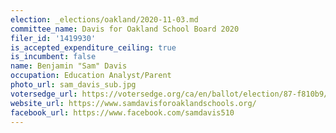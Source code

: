 ```yaml
---
election: _elections/oakland/2020-11-03.md
committee_name: Davis for Oakland School Board 2020
filer_id: '1419930'
is_accepted_expenditure_ceiling: true
is_incumbent: false
name: Benjamin "Sam" Davis
occupation: Education Analyst/Parent
photo_url: sam_davis_sub.jpg
votersedge_url: https://votersedge.org/ca/en/ballot/election/87-f810b9/address/null/zip/94611/contests/contest/21295/candidate/151494?&cty=ca%2falm&date=2020-11-03
website_url: https://www.samdavisforoaklandschools.org/
facebook_url: https://www.facebook.com/samdavis510
---
```

